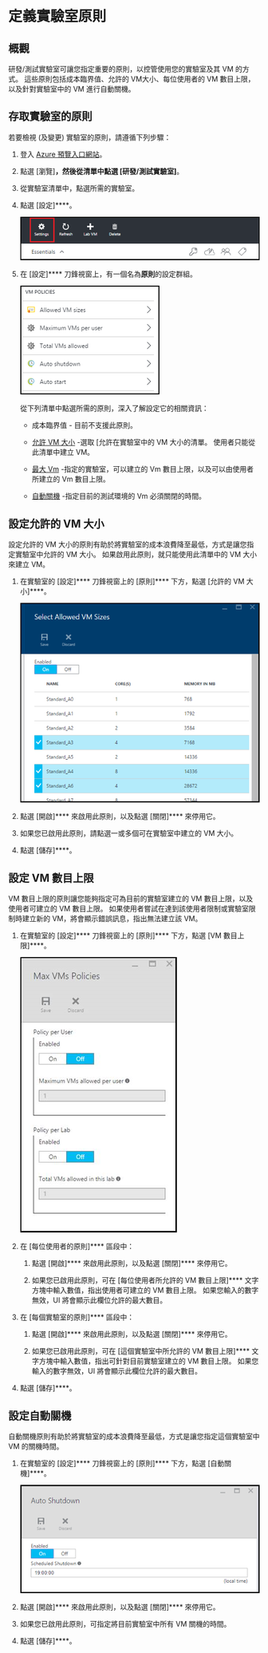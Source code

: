 <properties
pageTitle="定義實驗室原則 |Microsoft Azure"
description="了解如何定義實驗室原則，例如 VM 大小、每位使用者的 VM 數目上限，以及自動關機。"
services="devtest-lab,virtual-machines"
documentationCenter="na"
authors="tomarcher"
manager="douge"
editor=""/>

<tags
ms.service="devtest-lab"
ms.workload="na"
ms.tgt_pltfrm="na"
ms.devlang="na"
ms.topic="article"
ms.date="11/01/2015"
ms.author="tarcher"/>


# 定義實驗室原則

## 概觀

研發/測試實驗室可讓您指定重要的原則，以控管使用您的實驗室及其 VM 的方式。 這些原則包括成本臨界值、允許的 VM大小、每位使用者的 VM 數目上限，以及針對實驗室中的 VM 進行自動關機。

## 存取實驗室的原則

若要檢視 (及變更) 實驗室的原則，請遵循下列步驟：

1. 登入 [Azure 預覽入口網站](http://portal.azure.com)。

1. 點選 [瀏覽]****，然後從清單中點選 [研發/測試實驗室]****。

1. 從實驗室清單中，點選所需的實驗室。

1. 點選 [設定]****。

    ![設定](./media/devtest-lab-set-lab-policy/lab-blade-settings.png)

1. 在 [設定]**** 刀鋒視窗上，有一個名為**原則**的設定群組。

    ![設定](./media/devtest-lab-set-lab-policy/policies.png)

    從下列清單中點選所需的原則，深入了解設定它的相關資訊：

    - 成本臨界值 - 目前不支援此原則。

    - [允許 VM 大小](#set-allowed-vm-sizes) -選取 [允許在實驗室中的 VM 大小的清單。 使用者只能從此清單中建立 VM。

    - [最大 Vm](#set-maximum-vms) -指定的實驗室，可以建立的 Vm 數目上限，以及可以由使用者所建立的 Vm 數目上限。

    - [自動關機](#set-auto-shutdown) -指定目前的測試環境的 Vm 必須關閉的時間。

## 設定允許的 VM 大小

設定允許的 VM 大小的原則有助於將實驗室的成本浪費降至最低，方式是讓您指定實驗室中允許的 VM 大小。 如果啟用此原則，就只能使用此清單中的 VM 大小來建立 VM。

1. 在實驗室的 [設定]**** 刀鋒視窗上的 [原則]**** 下方，點選 [允許的 VM 大小]****。

    ![設定](./media/devtest-lab-set-lab-policy/allowed-vm-sizes-policy.png)

1. 點選 [開啟]**** 來啟用此原則，以及點選 [關閉]**** 來停用它。

1. 如果您已啟用此原則，請點選一或多個可在實驗室中建立的 VM 大小。

1. 點選 [儲存]****。

## 設定 VM 數目上限

VM 數目上限的原則讓您能夠指定可為目前的實驗室建立的 VM 數目上限，以及使用者可建立的 VM 數目上限。 如果使用者嘗試在達到該使用者限制或實驗室限制時建立新的 VM，將會顯示錯誤訊息，指出無法建立該 VM。

1. 在實驗室的 [設定]**** 刀鋒視窗上的 [原則]**** 下方，點選 [VM 數目上限]****。

    ![設定](./media/devtest-lab-set-lab-policy/max-vms-policies.png)

1. 在 [每位使用者的原則]**** 區段中：

    1. 點選 [開啟]**** 來啟用此原則，以及點選 [關閉]**** 來停用它。

    1. 如果您已啟用此原則，可在 [每位使用者所允許的 VM 數目上限]**** 文字方塊中輸入數值，指出使用者可建立的 VM 數目上限。 如果您輸入的數字無效，UI 將會顯示此欄位允許的最大數目。

1. 在 [每個實驗室的原則]**** 區段中：

    1. 點選 [開啟]**** 來啟用此原則，以及點選 [關閉]**** 來停用它。

    1. 如果您已啟用此原則，可在 [這個實驗室中所允許的 VM 數目上限]**** 文字方塊中輸入數值，指出可針對目前實驗室建立的 VM 數目上限。 如果您輸入的數字無效，UI 將會顯示此欄位允許的最大數目。

1. 點選 [儲存]****。

## 設定自動關機

自動關機原則有助於將實驗室的成本浪費降至最低，方式是讓您指定這個實驗室中 VM 的關機時間。

1. 在實驗室的 [設定]**** 刀鋒視窗上的 [原則]**** 下方，點選 [自動關機]****。

    ![設定](./media/devtest-lab-set-lab-policy/auto-shutdown-policy.png)

1. 點選 [開啟]**** 來啟用此原則，以及點選 [關閉]**** 來停用它。

1. 如果您已啟用此原則，可指定將目前實驗室中所有 VM 關機的時間。

1. 點選 [儲存]****。






